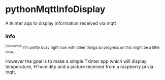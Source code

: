 # pythonMqttInfoDisplay
A tkinter app to display information received via mqtt


### Info
<sub>
  <sup>
    [disclaimer]
  </sup>
I'm pretty busy right now with other things so progress on this might be a little slow... 
</sub>
  
    
However the goal is to make a simple Tkinter app which will display temperature, H´humidity and a picture received from a raspberry pi via mqtt.
